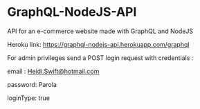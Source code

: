 # GraphQL-NodeJS-API
API for an e-commerce website made with GraphQL and NodeJS

Heroku link: https://graphql-nodejs-api.herokuapp.com/graphql

For admin privileges send a POST login request with credentials :

email : Heidi.Swift@hotmail.com

password: Parola

loginType: true
